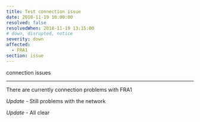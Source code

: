 ```yaml
---
title: Test connection issue
date: 2018-11-19 10:00:00
resolved: false
resolvedWhen: 2018-11-19 13:15:00
# down, disrupted, notice
severity: down
affected:
  - FRA1
section: issue
---
```


connection issues

---

There are currently connection problems with FRA1

*Update* - Still problems with the network

*Update* - All clear
